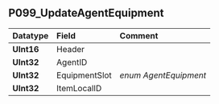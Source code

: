 ## P099\_UpdateAgentEquipment ##
| **Datatype** | **Field** | **Comment** |
|:-------------|:----------|:------------|
| **UInt16**   | Header    |             |
| **UInt32**   | AgentID   |             |
| **UInt32**   | EquipmentSlot | _enum AgentEquipment_  |
| **UInt32**   | ItemLocalID |             |